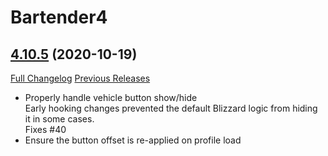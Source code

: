 # Bartender4

## [4.10.5](https://github.com/Nevcairiel/Bartender4/tree/4.10.5) (2020-10-19)
[Full Changelog](https://github.com/Nevcairiel/Bartender4/compare/4.10.4...4.10.5) [Previous Releases](https://github.com/Nevcairiel/Bartender4/releases)

- Properly handle vehicle button show/hide  
    Early hooking changes prevented the default Blizzard logic from hiding  
    it in some cases.  
    Fixes #40  
- Ensure the button offset is re-applied on profile load  

